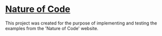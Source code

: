 # [Nature of Code](https://natureofcode.com/)

This project was created for the purpose of implementing and testing the examples from the 'Nature of Code' website.
